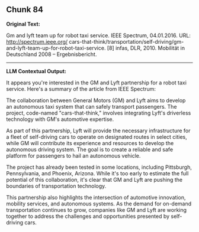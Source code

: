 ## Chunk 84

**Original Text:**

Gm and lyft team up for robot taxi service. IEEE Spectrum, 04.01.2016. URL: http://spectrum.ieee.org/
cars-that-think/transportation/self-driving/gm-and-lyft-team-up-for-robot-taxi-service. [8] infas, DLR, 2010. Mobilität in Deutschland 2008 – Ergebnisbericht.

---

**LLM Contextual Output:**

It appears you're interested in the GM and Lyft partnership for a robot taxi service. Here's a summary of the article from IEEE Spectrum:

The collaboration between General Motors (GM) and Lyft aims to develop an autonomous taxi system that can safely transport passengers. The project, code-named "cars-that-think," involves integrating Lyft's driverless technology with GM's automotive expertise.

As part of this partnership, Lyft will provide the necessary infrastructure for a fleet of self-driving cars to operate on designated routes in select cities, while GM will contribute its experience and resources to develop the autonomous driving system. The goal is to create a reliable and safe platform for passengers to hail an autonomous vehicle.

The project has already been tested in some locations, including Pittsburgh, Pennsylvania, and Phoenix, Arizona. While it's too early to estimate the full potential of this collaboration, it's clear that GM and Lyft are pushing the boundaries of transportation technology.

This partnership also highlights the intersection of automotive innovation, mobility services, and autonomous systems. As the demand for on-demand transportation continues to grow, companies like GM and Lyft are working together to address the challenges and opportunities presented by self-driving cars.

